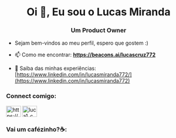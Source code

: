 <h1 align="center">Oi 👋, Eu sou o Lucas Miranda</h1>
<h3 align="center">Um Product Owner</h3>

- Sejam bem-vindos ao meu perfil, espero que gostem :)

- 📫 Como me encontrar: **https://beacons.ai/lucascruz772**

- 📄 Saiba das minhas experiências: [https://www.linkedin.com/in/lucasmiranda772/](https://www.linkedin.com/in/lucasmiranda772)

<h3 align="left">Connect comigo:</h3>
<p align="left">
<a href="https://linkedin.com/in/https://www.linkedin.com/in/lucas-miranda-0483b3163/" target="blank"><img align="center" src="https://raw.githubusercontent.com/rahuldkjain/github-profile-readme-generator/master/src/images/icons/Social/linked-in-alt.svg" alt="https://www.linkedin.com/in/lucas-miranda-0483b3163/" height="30" width="40" /></a>
<a href="https://instagram.com/luca1_c" target="blank"><img align="center" src="https://raw.githubusercontent.com/rahuldkjain/github-profile-readme-generator/master/src/images/icons/Social/instagram.svg" alt="luca1_c" height="30" width="40" /></a>
</p>

<h3 align="left">Vai um cafézinho?☕:</h3>
<script type="text/javascript" src="https://cdnjs.buymeacoffee.com/1.0.0/button.prod.min.js" data-name="bmc-button" data-slug="lucascruz772" data-color="#5F7FFF" data-emoji=""  data-font="Cookie" data-text="Buy me a coffee" data-outline-color="#000000" data-font-color="#ffffff" data-coffee-color="#FFDD00" ></script>
